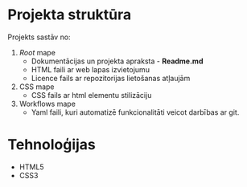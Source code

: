 # Projekta struktūra

Projekts sastāv no:
1. *Root* mape
    * Dokumentācijas un projekta apraksta - **Readme.md**
    * HTML faili ar web lapas izvietojumu
    * Licence fails ar repozitorijas lietošanas atļaujām
2. CSS mape
    * CSS fails ar html elementu stilizāciju
3. Workflows mape
    * Yaml faili, kuri automatizē funkcionalitāti veicot darbības ar git.

# Tehnoloģijas

* HTML5
* CSS3
